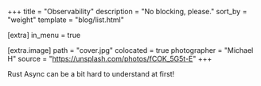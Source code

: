 +++
title = "Observability"
description = "No blocking, please."
sort_by = "weight"
template =  "blog/list.html"

[extra]
in_menu = true

[extra.image]
path = "cover.jpg"
colocated = true
photographer = "Michael H"
source = "https://unsplash.com/photos/fCOK_5G5t-E"
+++

Rust Async can be a bit hard to understand at first!